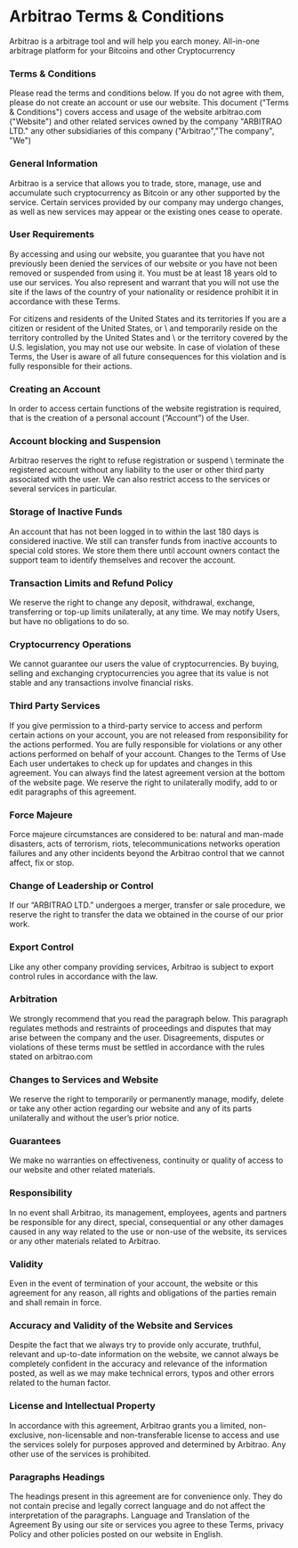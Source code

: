 # Arbitrao Terms & Conditions
Arbitrao is a arbitrage tool and will help you earch money. All-in-one arbitrage platform for your Bitcoins and other Cryptocurrency

### Terms & Conditions

Please read the terms and conditions below. If you do not agree with them, please do not
create an account or use our website.
This document ("Terms & Conditions") covers access and usage of the website arbitrao.com
("Website") and other related services owned by the company "ARBITRAO LTD." any other
subsidiaries of this company ("Arbitrao","The company", "We") 

### General Information
Arbitrao is a service that allows you to trade, store, manage, use and accumulate such
cryptocurrency as Bitcoin or any other supported by the service.
Certain services provided by our company may undergo changes, as well as new services
may appear or the existing ones cease to operate. 

### User Requirements

By accessing and using our website, you guarantee that you have not previously been denied
the services of our website or you have not been removed or suspended from using it.
You must be at least 18 years old to use our services. You also represent and warrant that
you will not use the site if the laws of the country of your nationality or residence prohibit it in
accordance with these Terms.

For citizens and residents of the United States and its territories
If you are a citizen or resident of the United States, or \ and temporarily reside on the territory
controlled by the United States and \ or the territory covered by the U.S. legislation, you may
not use our website.
In case of violation of these Terms, the User is aware of all future consequences for this
violation and is fully responsible for their actions. 

### Creating an Account 

In order to access certain functions of the website registration is required, that is the creation
of a personal account (”Account”) of the User.

### Account blocking and Suspension
Arbitrao reserves the right to refuse registration or suspend \ terminate the registered account
without any liability to the user or other third party associated with the user. We can also
restrict access to the services or several services in particular.

### Storage of Inactive Funds 
An account that has not been logged in to within the last 180 days is considered inactive. We
still can transfer funds from inactive accounts to special cold stores. We store them there until
account owners contact the support team to identify themselves and recover the account.

### Transaction Limits and Refund Policy 
We reserve the right to change any deposit, withdrawal, exchange, transferring or top-up limits
unilaterally, at any time. We may notify Users, but have no obligations to do so.

### Cryptocurrency Operations
We cannot guarantee our users the value of cryptocurrencies. By buying, selling and
exchanging cryptocurrencies you agree that its value is not stable and any transactions
involve financial risks. 

### Third Party Services
If you give permission to a third-party service to access and perform certain actions on your
account, you are not released from responsibility for the actions performed. You are fully
responsible for violations or any other actions performed on behalf of your account.
Changes to the Terms of Use
Each user undertakes to check up for updates and changes in this agreement. You can
always find the latest agreement version at the bottom of the website page. We reserve the
right to unilaterally modify, add to or edit paragraphs of this agreement.
### Force Majeure
Force majeure circumstances are considered to be: natural and man-made disasters, acts
of terrorism, riots, telecommunications networks operation failures and any other incidents
beyond the Arbitrao control that we cannot affect, fix or stop. 

### Change of Leadership or Control
If our “ARBITRAO LTD.” undergoes a merger, transfer or sale procedure, we reserve the
right to transfer the data we obtained in the course of our prior work.
### Export Control
Like any other company providing services, Arbitrao is subject to export control rules in
accordance with the law.
### Arbitration
We strongly recommend that you read the paragraph below. This paragraph regulates
methods and restraints of proceedings and disputes that may arise between the company
and the user. Disagreements, disputes or violations of these terms must be settled in
accordance with the rules stated on arbitrao.com 

### Changes to Services and Website
We reserve the right to temporarily or permanently manage, modify, delete or take any other
action regarding our website and any of its parts unilaterally and without the user’s prior
notice.
### Guarantees
We make no warranties on effectiveness, continuity or quality of access to our website and
other related materials.
### Responsibility
In no event shall Arbitrao, its management, employees, agents and partners be responsible for
any direct, special, consequential or any other damages caused in any way related to the use
or non-use of the website, its services or any other materials related to Arbitrao. 

### Validity
Even in the event of termination of your account, the website or this agreement for any reason,
all rights and obligations of the parties remain and shall remain in force.
### Accuracy and Validity of the Website and Services
Despite the fact that we always try to provide only accurate, truthful, relevant and up-to-date
information on the website, we cannot always be completely confident in the accuracy and
relevance of the information posted, as well as we may make technical errors, typos and other
errors related to the human factor. 

### License and Intellectual Property
In accordance with this agreement, Arbitrao grants you a limited, non-exclusive, non-licensable
and non-transferable license to access and use the services solely for purposes approved
and determined by Arbitrao. Any other use of the services is prohibited.

### Paragraphs Headings
The headings present in this agreement are for convenience only. They do not contain precise
and legally correct language and do not affect the interpretation of the paragraphs.
Language and Translation of the Agreement
By using our site or services you agree to these Terms, privacy Policy and other policies
posted on our website in English. 
